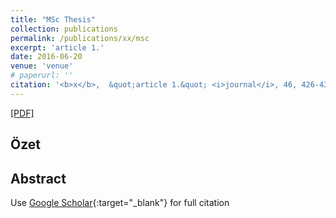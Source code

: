 ```yaml
---
title: "MSc Thesis"
collection: publications
permalink: /publications/xx/msc
excerpt: 'article 1.'
date: 2016-06-20
venue: 'venue'
# paperurl: ''
citation: '<b>x</b>,  &quot;article 1.&quot; <i>journal</i>, 46, 426-434, (2013).'
---
```

[[PDF]](https://tez.yok.gov.tr/UlusalTezMerkezi/SearchTezWS?key=cbOXH84ZayrLjc0tI-QXKmM_as-TrEzKFuAk2Rm7khvqeQ1XwUE31O14GGYp_zc4)

## Özet

## Abstract



Use [Google Scholar](https://scholar.google.com/scholar?){:target="_blank"} for full citation

